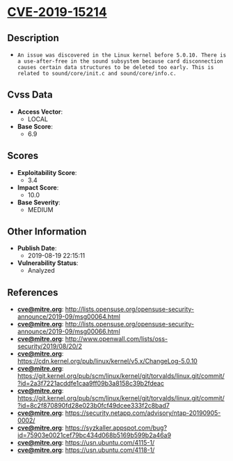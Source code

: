 
# [CVE-2019-15214](https://cve.mitre.org/cgi-bin/cvename.cgi?name=CVE-2019-15214)

## Description

- `An issue was discovered in the Linux kernel before 5.0.10. There is a use-after-free in the sound subsystem because card disconnection causes certain data structures to be deleted too early. This is related to sound/core/init.c and sound/core/info.c.`

## Cvss Data

- **Access Vector**:
  - LOCAL
- **Base Score**:
  - 6.9

## Scores

- **Exploitability Score**:
  - 3.4
- **Impact Score**:
  - 10.0
- **Base Severity**:
  - MEDIUM

## Other Information

- **Publish Date**:
  - 2019-08-19 22:15:11
- **Vulnerability Status**:
  - Analyzed

## References

- **cve@mitre.org**: http://lists.opensuse.org/opensuse-security-announce/2019-09/msg00064.html
- **cve@mitre.org**: http://lists.opensuse.org/opensuse-security-announce/2019-09/msg00066.html
- **cve@mitre.org**: http://www.openwall.com/lists/oss-security/2019/08/20/2
- **cve@mitre.org**: https://cdn.kernel.org/pub/linux/kernel/v5.x/ChangeLog-5.0.10
- **cve@mitre.org**: https://git.kernel.org/pub/scm/linux/kernel/git/torvalds/linux.git/commit/?id=2a3f7221acddfe1caa9ff09b3a8158c39b2fdeac
- **cve@mitre.org**: https://git.kernel.org/pub/scm/linux/kernel/git/torvalds/linux.git/commit/?id=8c2f870890fd28e023b0fcf49dcee333f2c8bad7
- **cve@mitre.org**: https://security.netapp.com/advisory/ntap-20190905-0002/
- **cve@mitre.org**: https://syzkaller.appspot.com/bug?id=75903e0021cef79bc434d068b5169b599b2a46a9
- **cve@mitre.org**: https://usn.ubuntu.com/4115-1/
- **cve@mitre.org**: https://usn.ubuntu.com/4118-1/
